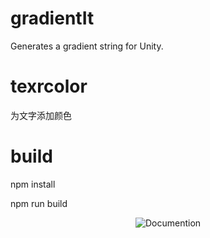 # gradientIt
Generates a gradient string for Unity.

# texrcolor
为文字添加颜色

# build
npm install

npm run build



<div align="center"><img alt="Documention" src="https://github.com/Gktwo/textcolor/blob/gktwo-textcolor/public/web.png&link=https://github.com/Gktwo/textcolor"></div>
